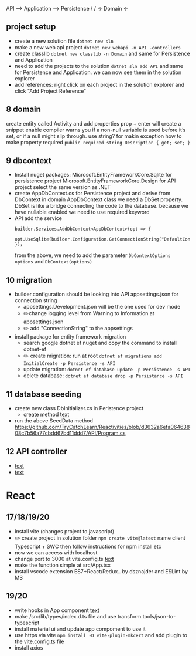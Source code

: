 
API --> Application --> Persistence 
              \             /
               ->  Domain <-
             
## project setup
- create a new solution file `dotnet new sln`
- make a new web api project `dotnet new webapi -n API -controllers`
- create classlib `dotnet new classlib -n Domain` and same for Persistence and Application
- need to add the projects to the solution `dotnet sln add API` and same for Persistence and Application. we can now see them in the solution explorer
- add references: right click on each project in the solution explorer and click "Add Project Reference"


## 8 domain
create entity called Activity and add properties
prop + enter will create a snippet
 <Nullable>enable</Nullable>  compiler warns you if a non-null variable is used before it’s set, or if a null might slip through. use string? for makin exception 
 how to make property required `public required string Description { get; set; }`

## 9 dbcontext 
- Install nuget packages: 
    Microsoft.EntityFrameworkCore.Sqlite for persistence project
    Microsoft.EntityFrameworkCore.Design for API project
    select the same version as .NET
- create AppDbContext.cs for Persistence project and derive from DbContext
    in domain AppDbContext class we need a DbSet property. DbSet is like a bridge connecting the code to the database. because we have nullable enabled we need to use required keyword
- API add the service 
    ```
    builder.Services.AddDbContext<AppDbContext>(opt => {
        opt.UseSqlite(builder.Configuration.GetConnectionString("DefaultConnection"));
    });
    ```
    from the above, we need to add the parameter `DbContextOptions options` and `DbContext(options)`

## 10 migration
- builder.configuration should be looking into API appsettings.json for connection string
  - appsettings.Development.json will be the one used for dev mode
  - ✏️change logging level from Warning to Information at appsettings.json
  - ✏️ add "ConnectionString" to the appsettings
- install package for entity framework migration
  - search google dotnet ef nuget and copy the command to install dotnet-ef
  - ✏️ create migration: run at root `dotnet ef migrations add InitialCreate -p Persistence -s API`
  - update migration: `dotnet ef database update -p Persistence -s API`
  - delete database: `dotnet ef database drop -p Persistance -s API`
  
## 11 database seeding
- create new class DbInitializer.cs in Peristence project
  - create method [text](https://github.com/TryCatchLearn/Reactivities/blob/b9667a049b36b552dfebfdb87a0d1417a7cc9e65/Persistence/DbInitializer.cs)
- run the above SeedData method https://github.com/TryCatchLearn/Reactivities/blob/d3632a6efa06463808c7b56a77cbdd67bd11ddd7/API/Program.cs 

## 12 API controller
- [text](https://github.com/TryCatchLearn/Reactivities/blob/d3632a6efa06463808c7b56a77cbdd67bd11ddd7/API/Controllers/BaseApiController.cs)
- [text](https://github.com/TryCatchLearn/Reactivities/blob/d3632a6efa06463808c7b56a77cbdd67bd11ddd7/API/Controllers/ActivitiesController.cs)

# React

## 17/18/19/20
- install vite (changes project to javascript)
- ✏️ create project in solution folder `npm create vite@latest` name client Typescript + SWC then follow instructions for npm install etc
- now we can access with localhost
- change port to 3000 at vite.config.ts [text](https://github.com/TryCatchLearn/Reactivities/blob/9fff80e8f77af8c67c77aa9fa403f02dcf68af2e/client/vite.config.ts)
- make the function simple at src/App.tsx
- install vscode extension ES7+React/Redux.. by dsznajder and ESLint by MS

## 19/20
- write hooks in App component [text](https://github.com/TryCatchLearn/Reactivities/blob/9fff80e8f77af8c67c77aa9fa403f02dcf68af2e/client/src/App.tsx)
- make /src/lib/types/index.d.ts file and use transform.tools/json-to-typescript
- install material ui and update app compoment to use it
- use https via vite `npm install -D vite-plugin-mkcert` and add plugin to the vite.config.ts file
- install axios
  